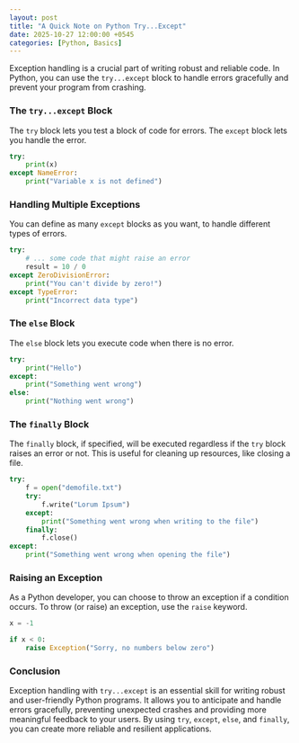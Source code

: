 ```yaml
---
layout: post
title: "A Quick Note on Python Try...Except"
date: 2025-10-27 12:00:00 +0545
categories: [Python, Basics]
---
```


Exception handling is a crucial part of writing robust and reliable code. In Python, you can use the `try...except` block to handle errors gracefully and prevent your program from crashing.

### The `try...except` Block

The `try` block lets you test a block of code for errors. The `except` block lets you handle the error.

```python
try:
    print(x)
except NameError:
    print("Variable x is not defined")
```

### Handling Multiple Exceptions

You can define as many `except` blocks as you want, to handle different types of errors.

```python
try:
    # ... some code that might raise an error
    result = 10 / 0
except ZeroDivisionError:
    print("You can't divide by zero!")
except TypeError:
    print("Incorrect data type")
```

### The `else` Block

The `else` block lets you execute code when there is no error.

```python
try:
    print("Hello")
except:
    print("Something went wrong")
else:
    print("Nothing went wrong")
```

### The `finally` Block

The `finally` block, if specified, will be executed regardless if the `try` block raises an error or not. This is useful for cleaning up resources, like closing a file.

```python
try:
    f = open("demofile.txt")
    try:
        f.write("Lorum Ipsum")
    except:
        print("Something went wrong when writing to the file")
    finally:
        f.close()
except:
    print("Something went wrong when opening the file")
```

### Raising an Exception

As a Python developer, you can choose to throw an exception if a condition occurs. To throw (or raise) an exception, use the `raise` keyword.

```python
x = -1

if x < 0:
    raise Exception("Sorry, no numbers below zero")
```

### Conclusion

Exception handling with `try...except` is an essential skill for writing robust and user-friendly Python programs. It allows you to anticipate and handle errors gracefully, preventing unexpected crashes and providing more meaningful feedback to your users. By using `try`, `except`, `else`, and `finally`, you can create more reliable and resilient applications.
